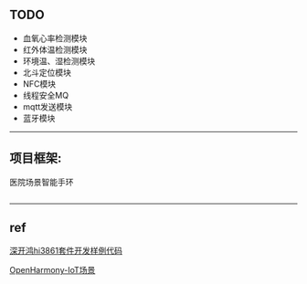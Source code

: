 ## TODO
- 血氧心率检测模块
- 红外体温检测模块
- 环境温、湿检测模块
- 北斗定位模块
- NFC模块
- 线程安全MQ
- mqtt发送模块
- 蓝牙模块
-----
## 项目框架:
医院场景智能手环
```

```
----
## ref
[深开鸿hi3861套件开发样例代码](https://gitee.com/organizations/KHDVK-3861B/projects)

[OpenHarmony-IoT场景](https://gitee.com/openharmony-sig/knowledge_demo_smart_home/tree/master)